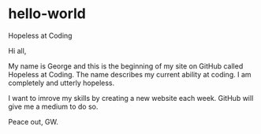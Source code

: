 # hello-world
Hopeless at Coding

Hi all,

My name is George and this is the beginning of my site on GitHub called Hopeless at Coding. The name describes my current ability at coding. I am completely and utterly hopeless. 

I want to imrove my skills by creating a new website each week. GitHub will give me a medium to do so.

Peace out,
GW. 
